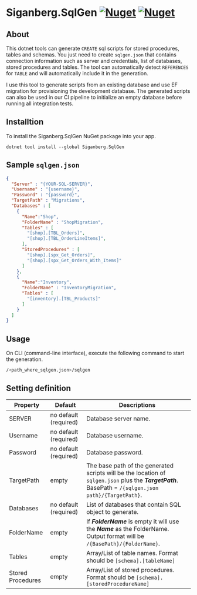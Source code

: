 # Siganberg.SqlGen [![Nuget](https://img.shields.io/nuget/v/Siganberg.SqlGen)](https://www.nuget.org/packages/Siganberg.SqlGen/) [![Nuget](https://img.shields.io/nuget/dt/Siganberg.SqlGen)](https://www.nuget.org/packages/Siganberg.SqlGen/)


## About

This dotnet tools can generate `CREATE` sql scripts for stored procedures, tables and schemas. You just need to create `sqlgen.json` that contains connection information such as server and credentials, list of databases, stored procedures and tables. The tool can automatically detect `REFERENCES` for `TABLE` and will automatically include it in the generation.  

I use this tool to generate scripts from an existing database and use EF migration for provisioning the development database. The generated scripts can also be used in our CI pipeline to initialize an empty database before running all integration tests. 

## Installtion 

To install the Siganberg.SqlGen NuGet package into your app.

```console
dotnet tool install --global Siganberg.SqlGen
```



## Sample `sqlgen.json`

```json
{
  "Server" : "{YOUR-SQL-SERVER}",
  "Username" : "{username}",
  "Password" : "{password}",
  "TargetPath" : "Migrations",
  "Databases" : [
    {
      "Name":"Shop",
      "FolderName" : "ShopMigration",
      "Tables" : [
        "[shop].[TBL_Orders]",
        "[shop].[TBL_OrderLineItems]",
      ],
      "StoredProcedures" : [
        "[shop].[spx_Get_Orders]",
        "[shop].[spx_Get_Orders_With_Items]"
      ]
    },
    {
      "Name":"Inventory",
      "FolderName" : "InventoryMigration",
      "Tables" : [
        "[inventory].[TBL_Products]"
      ]
    }
  ]
}
```


## Usage

On CLI (command-line interface), execute the following command to start the generation. 

```bash
/<path_where_sqlgen.json>/sqlgen
```



## Setting definition


| Property | Default | Descriptions                                                                                                                                       |
|---------------------|---------|----------------------------------------------------------------------------------------------------------------------------------------------------|
|     SERVER                 | no default (required)   | Database server name. |                   |
|     Username                | no default (required)   | Database username.  |
|     Password                | no default (required)   | Database password. |
|     TargetPath                | empty   | The base path of the generated scripts will be the location of `sqlgen.json` plus the ***TargetPath***. BasePath = `/{sqlgen.json path}/{TargetPath}`.  |
|     Databases                | no default (required)   | List of databases that contain SQL object to generate. |
|     FolderName                | empty   | If ***FolderName*** is empty it will use the ***Name*** as the FolderName. Output format will be `/{BasePath}/{FolderName}`.  | 
|     Tables                | empty   | Array/List of table names. Format should be `[schema].[tableName]`  | 
|     Stored Procedures                | empty   | Array/List of stored procedures. Format should be `[schema].[storedProcedureName]` | 